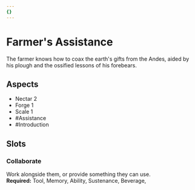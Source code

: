 ```yaml
---
{}
---
```

# Farmer's Assistance
The farmer knows how to coax the earth's gifts from the Andes, aided by his plough and the ossified lessons of his forebears.
## Aspects
- Nectar 2
- Forge 1
- Scale 1
- #Assistance
-  #Introduction 
## Slots
### Collaborate
Work alongside them, or provide something they can use.<br>**Required:** Tool, Memory, Ability, Sustenance, Beverage,
